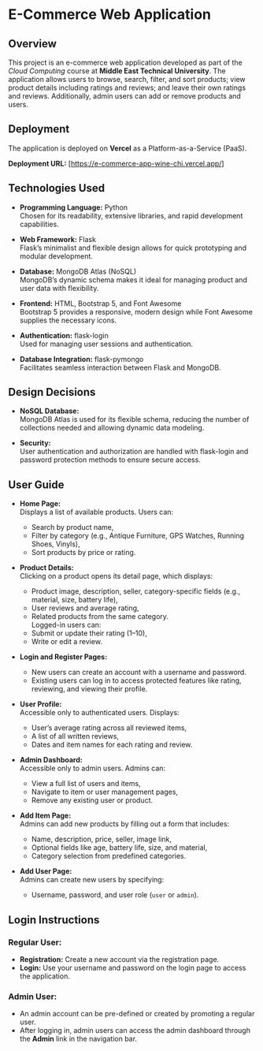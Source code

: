 # E-Commerce Web Application

## Overview
This project is an e-commerce web application developed as part of the *Cloud Computing* course at **Middle East Technical University**. The application allows users to browse, search, filter, and sort products; view product details including ratings and reviews; and leave their own ratings and reviews. Additionally, admin users can add or remove products and users.

## Deployment
The application is deployed on **Vercel** as a Platform-as-a-Service (PaaS).

**Deployment URL:** [https://e-commerce-app-wine-chi.vercel.app/]

## Technologies Used

- **Programming Language:** Python  
  Chosen for its readability, extensive libraries, and rapid development capabilities.

- **Web Framework:** Flask  
  Flask’s minimalist and flexible design allows for quick prototyping and modular development.

- **Database:** MongoDB Atlas (NoSQL)  
  MongoDB’s dynamic schema makes it ideal for managing product and user data with flexibility.

- **Frontend:** HTML, Bootstrap 5, and Font Awesome  
  Bootstrap 5 provides a responsive, modern design while Font Awesome supplies the necessary icons.

- **Authentication:** flask-login  
  Used for managing user sessions and authentication.

- **Database Integration:** flask-pymongo  
  Facilitates seamless interaction between Flask and MongoDB.

## Design Decisions

- **NoSQL Database:**  
  MongoDB Atlas is used for its flexible schema, reducing the number of collections needed and allowing dynamic data modeling.

- **Security:**  
  User authentication and authorization are handled with flask-login and password protection methods to ensure secure access.

## User Guide

- **Home Page:**  
  Displays a list of available products. Users can:
  - Search by product name,
  - Filter by category (e.g., Antique Furniture, GPS Watches, Running Shoes, Vinyls),
  - Sort products by price or rating.

- **Product Details:**  
  Clicking on a product opens its detail page, which displays:
  - Product image, description, seller, category-specific fields (e.g., material, size, battery life),
  - User reviews and average rating,
  - Related products from the same category.  
  Logged-in users can:
  - Submit or update their rating (1–10),
  - Write or edit a review.

- **Login and Register Pages:**  
  - New users can create an account with a username and password.
  - Existing users can log in to access protected features like rating, reviewing, and viewing their profile.

- **User Profile:**  
  Accessible only to authenticated users. Displays:
  - User’s average rating across all reviewed items,
  - A list of all written reviews,
  - Dates and item names for each rating and review.

- **Admin Dashboard:**  
  Accessible only to admin users. Admins can:
  - View a full list of users and items,
  - Navigate to item or user management pages,
  - Remove any existing user or product.

- **Add Item Page:**  
  Admins can add new products by filling out a form that includes:
  - Name, description, price, seller, image link,
  - Optional fields like age, battery life, size, and material,
  - Category selection from predefined categories.

- **Add User Page:**  
  Admins can create new users by specifying:
  - Username, password, and user role (`user` or `admin`).


## Login Instructions

### Regular User:
- **Registration:** Create a new account via the registration page.
- **Login:** Use your username and password on the login page to access the application.

### Admin User:
- An admin account can be pre-defined or created by promoting a regular user.
- After logging in, admin users can access the admin dashboard through the **Admin** link in the navigation bar.

